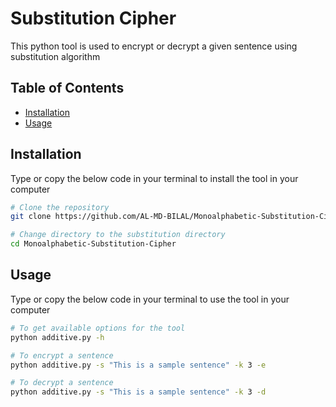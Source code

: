 # Substitution Cipher

This python tool is used to encrypt or decrypt a given sentence using substitution algorithm

## Table of Contents

- [Installation](#installation)
- [Usage](#usage)

## Installation

Type or copy the below code in your terminal to install the tool in your computer 

```bash
# Clone the repository
git clone https://github.com/AL-MD-BILAL/Monoalphabetic-Substitution-Cipher.git

# Change directory to the substitution directory
cd Monoalphabetic-Substitution-Cipher
```
## Usage

Type or copy the below code in your terminal to use the tool in your computer

```bash
# To get available options for the tool
python additive.py -h 

# To encrypt a sentence 
python additive.py -s "This is a sample sentence" -k 3 -e

# To decrypt a sentence 
python additive.py -s "This is a sample sentence" -k 3 -d
```